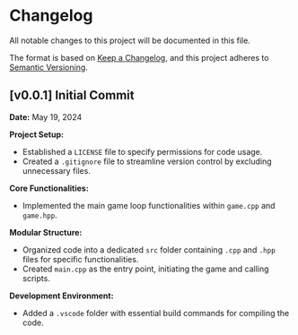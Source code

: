 # Changelog

All notable changes to this project will be documented in this file.

The format is based on [Keep a Changelog](https://keepachangelog.com/en/1.1.0/),
and this project adheres to [Semantic Versioning](https://semver.org/spec/v2.0.0.html).

## [v0.0.1] Initial Commit

**Date:** May 19, 2024

**Project Setup:**

* Established a `LICENSE` file to specify permissions for code usage.
* Created a `.gitignore` file to streamline version control by excluding unnecessary files.

**Core Functionalities:**

* Implemented the main game loop functionalities within `game.cpp` and `game.hpp`.

**Modular Structure:**

* Organized code into a dedicated `src` folder containing `.cpp` and `.hpp` files for specific functionalities.
* Created `main.cpp` as the entry point, initiating the game and calling scripts.

**Development Environment:**

* Added a `.vscode` folder with essential build commands for compiling the code.